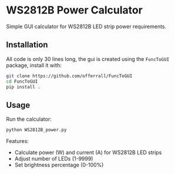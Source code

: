 # WS2812B Power Calculator

Simple GUI calculator for WS2812B LED strip power requirements.

## Installation
All code is only 30 lines long, the gui is created using the `FuncToGUI` package, install it with:
```bash
git clone https://github.com/offerrall/FuncToGUI
cd FuncToGUI
pip install .
```

## Usage

Run the calculator:
```bash
python WS2812B_power.py
```

Features:
- Calculate power (W) and current (A) for WS2812B LED strips
- Adjust number of LEDs (1-9999)
- Set brightness percentage (0-100%)
